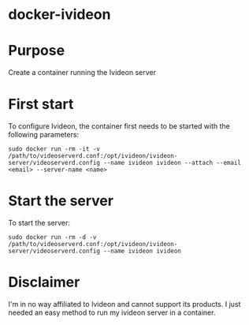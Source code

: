# docker-ivideon
# Purpose
Create a container running the Ivideon server

# First start
To configure Ivideon, the container first needs to be started with the following parameters:

	sudo docker run -rm -it -v /path/to/videoserverd.conf:/opt/ivideon/ivideon-server/videoserverd.config --name ivideon ivideon --attach --email <email> --server-name <name>

# Start the server
To start the server:

	sudo docker run -rm -d -v /path/to/videoserverd.conf:/opt/ivideon/ivideon-server/videoserverd.config --name ivideon ivideon

# Disclaimer
I'm in no way affiliated to Ivideon and cannot support its products. I just needed an easy method to run my ivideon server in a container.
